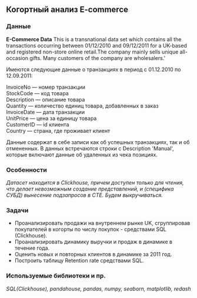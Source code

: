 ## Когортный анализ E-commerce

### Данные
**E-Commerce Data** This is a transnational data set which contains all the transactions occurring between 01/12/2010 and 09/12/2011 for a UK-based and registered non-store online retail.The company mainly sells unique all-occasion gifts. Many customers of the company are wholesalers.'

Имеются следующие данные о транзакциях в период с 01.12.2010 по 12.09.2011:

InvoiceNo — номер транзакции  
StockCode — код товара  
Description — описание товара  
Quantity — количество единиц товара, добавленных в заказ  
InvoiceDate — дата транзакции   
UnitPrice — цена за единицу товара  
CustomerID — id клиента  
Country — страна, где проживает клиент  
  
Данные содержат в себе записи как об успешных транзакциях, так и об отмененных. В данных встречаются строки с Description 'Manual', которые включают данные об удаленных из чека позициях.


### Особенности

*Датасет находится в Clickhouse, причем доступен только для чтения, что делает невозможным создание представлений, и (специфика СУБД) вынесение подзапросов в CTE. Будем выкручиваться.*

### Задачи
* Проанализировать продажи на внутреннем рынке UK, сгруппировав покупателей в когорты по числу покупок - средствами SQL (Clickhouse).   
* Проанализировать динамику выручки и продаж в динамике в течение года.   
* Оценить новых и повторных клиентов в динамике за 2011 год.  
* Построить таблицу Retention rate средствами SQL.

### Используемые библиотеки и пр.
*SQL(Clickhouse), pandahouse, pandas, numpy, seaborn, matplotlib, redash*
